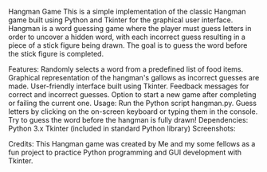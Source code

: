 Hangman Game
This is a simple implementation of the classic Hangman game built using Python and Tkinter for the graphical user interface. Hangman is a word guessing game where the player must guess letters in order to uncover a hidden word, with each incorrect guess resulting in a piece of a stick figure being drawn. The goal is to guess the word before the stick figure is completed.

Features:
Randomly selects a word from a predefined list of food items.
Graphical representation of the hangman's gallows as incorrect guesses are made.
User-friendly interface built using Tkinter.
Feedback messages for correct and incorrect guesses.
Option to start a new game after completing or failing the current one.
Usage:
Run the Python script hangman.py.
Guess letters by clicking on the on-screen keyboard or typing them in the console.
Try to guess the word before the hangman is fully drawn!
Dependencies:
Python 3.x
Tkinter (included in standard Python library)
Screenshots:

Credits:
This Hangman game was created by Me and my some fellows as a fun project to practice Python programming and GUI development with Tkinter.
